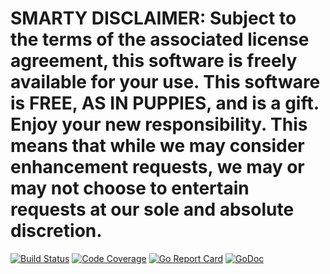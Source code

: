 # SMARTY DISCLAIMER: Subject to the terms of the associated license agreement, this software is freely available for your use. This software is FREE, AS IN PUPPIES, and is a gift. Enjoy your new responsibility. This means that while we may consider enhancement requests, we may or may not choose to entertain requests at our sole and absolute discretion.

[![Build Status](https://travis-ci.org/smartystreets/metrics.svg?branch=master)](https://travis-ci.org/smartystreets/metrics)
[![Code Coverage](https://codecov.io/gh/smartystreets/metrics/branch/master/graph/badge.svg)](https://codecov.io/gh/smartystreets/metrics)
[![Go Report Card](https://goreportcard.com/badge/github.com/smartystreets/metrics)](https://goreportcard.com/report/github.com/smartystreets/metrics)
[![GoDoc](https://godoc.org/github.com/smartystreets/metrics?status.svg)](http://godoc.org/github.com/smartystreets/metrics)
